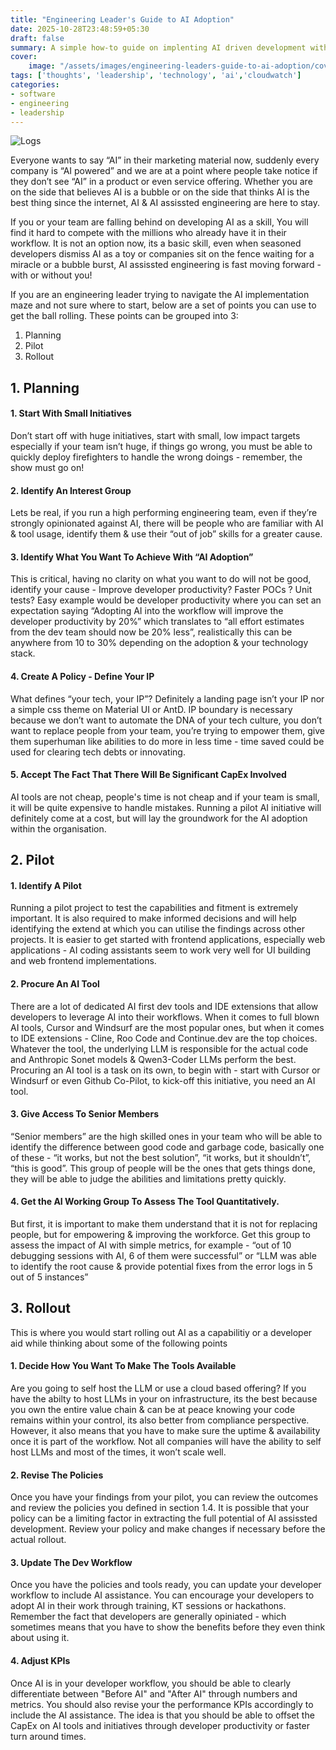 ```yaml
---
title: "Engineering Leader's Guide to AI Adoption"
date: 2025-10-28T23:48:59+05:30
draft: false
summary: A simple how-to guide on implenting AI driven development within high performing teams
cover:
    image: "/assets/images/engineering-leaders-guide-to-ai-adoption/cover.jpg"
tags: ['thoughts', 'leadership', 'technology', 'ai','cloudwatch']
categories:
- software
- engineering
- leadership
---
```


![Logs](/assets/images/engineering-leaders-guide-to-ai-adoption/cover.jpg "Engineering Leader's Guide to AI Adoption")

Everyone wants to say “AI” in their marketing material now, suddenly every company is “AI powered” and we are at a point where people take notice if they don’t see “AI” in a product or even service offering. Whether you are on the side that believes AI is a bubble or on the side that thinks AI is the best thing since the internet, AI & AI assissted engineering are here to stay.

If you or your team are falling behind on developing AI as a skill, You will find it hard to compete with the millions who already have it in their workflow. It is not an option now, its a basic skill, even when seasoned developers dismiss AI as a toy or companies sit on the fence waiting for a miracle or a bubble burst, AI assissted engineering is fast moving forward - with or without you!

If you are an engineering leader trying to navigate the AI implementation maze and not sure where to start, below are a set of points you can use to get the ball rolling. These points can be grouped into 3:

1. Planning
2. Pilot
3. Rollout

## 1. Planning

#### 1. Start With Small Initiatives
Don’t start off with huge initiatives, start with small, low impact targets especially if your team isn’t huge, if things go wrong, you must be able to quickly deploy firefighters to handle the wrong doings - remember, the show must go on!

#### 2. Identify An Interest Group
Lets be real, if you run a high performing engineering team, even if they’re strongly opinionated against AI, there will be people who are familiar with AI & tool usage, identify them & use their “out of job” skills for a greater cause.

#### 3. Identify What You Want To Achieve With “AI Adoption”
This is critical, having no clarity on what you want to do will not be good, identify your cause - Improve developer productivity? Faster POCs ? Unit tests? Easy example would be developer productivity where you can set an expectation saying “Adopting AI into the workflow will improve the developer productivity by 20%” which translates to “all effort estimates from the dev team should now be 20% less”, realistically this can be anywhere from 10 to 30% depending on the adoption & your technology stack.

#### 4. Create A Policy - Define Your IP
What defines “your tech, your IP”? Definitely a landing page isn’t your IP nor a simple css theme on Material UI or AntD. IP boundary is necessary because we don’t want to automate the DNA of your tech culture, you don’t want to replace people from your team, you’re trying to empower them, give them superhuman like abilities to do more in less time - time saved could be used for clearing tech debts or innovating.

#### 5. Accept The Fact That There Will Be Significant CapEx Involved
AI tools are not cheap, people's time is not cheap and if your team is small, it will be quite expensive to handle mistakes. Running a pilot AI initiative will definitely come at a cost, but will lay the groundwork for the AI adoption within the organisation.

## 2. Pilot

#### 1. Identify A Pilot
Running a pilot project to test the capabilities and fitment is extremely important. It is also required to make informed decisions and  will help identifying the extend at which you can utilise the findings across other projects. It is easier to get started with frontend applications, especially web applications - AI coding assistants seem to work very well for UI building and web frontend implementations.

#### 2. Procure An AI Tool
There are a lot of dedicated AI first dev tools and IDE extensions that allow developers to leverage AI into their workflows. When it comes to full blown AI tools, Cursor and Windsurf are the most popular ones, but when it comes to IDE extensions - Cline, Roo Code and Continue.dev are the top choices. Whatever the tool, the underlying LLM is responsible for the actual code and Anthropic Sonet models & Qwen3-Coder LLMs perform the best. Procuring an AI tool is a task on its own, to begin with - start with Cursor or Windsurf or even Github Co-Pilot, to kick-off this initiative, you need an AI tool.

#### 3. Give Access To Senior Members
“Senior members” are the high skilled ones in your team who will be able to identify the difference between good code and garbage code, basically one of these -  “it works, but not the best solution”, “it works, but it shouldn’t”, “this is good”. This group of people will be the ones that gets things done, they will be able to judge the abilities and limitations pretty quickly.

#### 4. Get the AI Working Group To Assess The Tool Quantitatively.
But first, it is important to make them understand that it is not for replacing people, but for empowering & improving the workforce. Get this group to assess the impact of AI with simple metrics, for example - “out of 10 debugging sessions with AI, 6 of them were successful” or “LLM was able to identify the root cause & provide potential fixes from the error logs in 5 out of 5 instances”

## 3. Rollout
This is where you would start rolling out AI as a capabilitiy or a developer aid while thinking about some of the following points

#### 1. Decide How You Want To Make The Tools Available
Are you going to self host the LLM or use a cloud based offering? If you have the abilty to host LLMs in your on infrastructure, its the best because you own the entire value chain & can be at peace knowing your code remains within your control, its also better from compliance perspective. However, it also means that you have to make sure the uptime & availability once it is part of the workflow. Not all companies will have the ability to self host LLMs and most of the times, it won’t scale well.

#### 2. Revise The Policies
Once you have your findings from your pilot, you can review the outcomes and review the policies you defined in section 1.4. It is possible that your policy can be a limiting factor in extracting the full potential of AI assissted development. Review your policy and make changes if necessary before the actual rollout.

#### 3. Update The Dev Workflow
Once you have the policies and tools ready, you can update your developer workflow to include AI assistance. You can encourage your developers to adopt AI in their work through training, KT sessions or hackathons. Remember the fact that developers are generally opiniated - which sometimes means that you have to show the benefits before they even think about using it. 

#### 4. Adjust KPIs
Once AI is in your developer workflow, you should be able to clearly differentiate between "Before AI" and "After AI" through numbers and metrics. You should also revise your the performance KPIs accordingly to include the AI assistance. The idea is that you should be able to offset the CapEx on AI tools and initiatives through developer productivity or faster turn around times.


